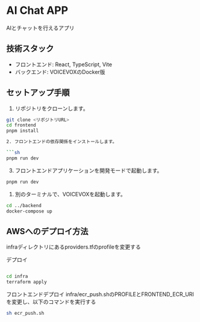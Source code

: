 # AI Chat APP

AIとチャットを行えるアプリ

## 技術スタック

- フロントエンド: React, TypeScript, Vite
- バックエンド: VOICEVOXのDocker版

## セットアップ手順

1. リポジトリをクローンします。

```sh
git clone <リポジトリURL>
cd frontend
pnpm install

2. フロントエンドの依存関係をインストールします。

```sh
pnpm run dev
```

3. フロントエンドアプリケーションを開発モードで起動します。

```sh
pnpm run dev
```

1. 別のターミナルで、VOICEVOXを起動します。

```sh
cd ../backend
docker-compose up
```

## AWSへのデプロイ方法

infraディレクトリにあるproviders.tfのprofileを変更する

デプロイ
```sh

cd infra
terraform apply
```

フロントエンドデプロイ
infra/ecr_push.shのPROFILEとFRONTEND_ECR_URIを変更し、以下のコマンドを実行する

```sh
sh ecr_push.sh
```
